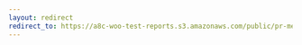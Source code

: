```yaml
---
layout: redirect
redirect_to: https://a8c-woo-test-reports.s3.amazonaws.com/public/pr-merge/40729/e2e/index.html
---
```

